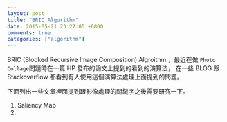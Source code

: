 ```yaml
---
layout: post
title: "BRIC Algorithm"
date: 2015-05-21 23:27:05 +0800
comments: true
categories: ["algorithm"]
---
```


<!-- more -->


BRIC (Blocked Recursive Image Composition) Algroithm ，最近在做 `Photo Collage`問題時在一篇 HP 發布的論文上提到的看到的演算法，
在一些 BLOG 跟 Stackoverflow 都看到有人使用這個演算法處理上面提到的問題。


下面列出一些文章裡面提到跟影像處理的關鍵字之後需要研究一下。

1. Saliency Map
2. 
